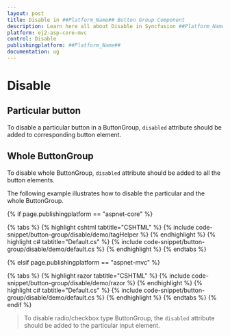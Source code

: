 ```yaml
---
layout: post
title: Disable in ##Platform_Name## Button Group Component
description: Learn here all about Disable in Syncfusion ##Platform_Name## Button Group component of Syncfusion Essential JS 2 and more.
platform: ej2-asp-core-mvc
control: Disable
publishingplatform: ##Platform_Name##
documentation: ug
---
```



# Disable

## Particular button

To disable a particular button in a ButtonGroup, `disabled` attribute should be added to corresponding button element.

## Whole ButtonGroup

To disable whole ButtonGroup, `disabled` attribute should be added to all the button elements.

The following example illustrates how to disable the particular and the whole ButtonGroup.

{% if page.publishingplatform == "aspnet-core" %}

{% tabs %}
{% highlight cshtml tabtitle="CSHTML" %}
{% include code-snippet/button-group/disable/demo/tagHelper %}
{% endhighlight %}
{% highlight c# tabtitle="Default.cs" %}
{% include code-snippet/button-group/disable/demo/default.cs %}
{% endhighlight %}
{% endtabs %}

{% elsif page.publishingplatform == "aspnet-mvc" %}

{% tabs %}
{% highlight razor tabtitle="CSHTML" %}
{% include code-snippet/button-group/disable/demo/razor %}
{% endhighlight %}
{% highlight c# tabtitle="Default.cs" %}
{% include code-snippet/button-group/disable/demo/default.cs %}
{% endhighlight %}
{% endtabs %}
{% endif %}



> To disable radio/checkbox type ButtonGroup, the `disabled` attribute should be added to the particular input element.